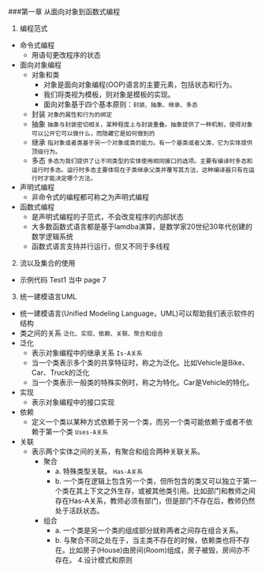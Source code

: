 ###第一章 从面向对象到函数式编程
1. 编程范式
  - 命令式编程
    - 用语句更改程序的状态
  - 面向对象编程
    - 对象和类
      - 对象是面向对象编程(OOP)语言的主要元素，包括状态和行为。
      - 我们将类视为模板，则对象是模板的实现。
      - 面向对象基于四个基本原则：```封装、抽象、继承、多态```
    - 封装 ```对象的属性和行为的绑定```
    - 抽象 ```抽象与封装密切相关，某种程度上与封装重叠。抽象提供了一种机制，使得对象可以公开它可以做什么，而隐藏它是如何做到的```
    - 继承 ```指对象或者类基于另一个对象或类的能力。有一个基类或者父类，它为实体提供顶级行为。```
    - 多态 ```多态为我们提供了让不同类型的实体使用相同接口的选项。主要有编译时多态和运行时多态。运行时多态主要体现在子类继承父类并覆写其方法，这种编译器只有在运行时才能决定哪个方法。```
  - 声明式编程
    - 非命令式的编程都可称之为声明式编程
  - 函数式编程
    - 是声明式编程的子范式，不会改变程序的内部状态
    - 大多数函数式语言都是基于lamdba演算，是数学家20世纪30年代创建的数学逻辑系统
    - 函数式语言支持并行运行，但又不同于多线程
    
2. 流以及集合的使用
  - 示例代码 Test1 当中 page 7
3. 统一建模语言UML
  - 统一建模语言(Unified Modeling Language，UML)可以帮助我们表示软件的结构
  - 类之间的关系 ```泛化、实现、依赖、关联、聚合和组合```
  - 泛化
    - 表示对象编程中的继承关系 ```Is-A关系```
    - 当一个类表示多个类的共享特征时，称之为泛化。比如Vehicle是Bike、Car、Truck的泛化
    - 当一个类表示一般类的特殊实例时，称之为特化。Car是Vehicle的特化。
  - 实现
    - 表示对象编程中的接口实现
  - 依赖
    - 定义一个类以某种方式依赖于另一个类，而另一个类可能依赖于或者不依赖于第一个类 ```Uses-A关系```
  - 关联
    - 表示两个实体之间的关系，有聚合和组合两种关联关系。
      - 聚合
        - a. 特殊类型关联。 ```Has-A关系```
        - b. 一个类在逻辑上包含另一个类，但所包含的类又可以独立于第一个类在其上下文之外生存，或被其他类引用。比如部门和教师之间存在Has-A关系，教师必须有部门，但是部门不存在后，教师仍然处于活跃状态。
      - 组合
        - a. 一个类是另一个类的组成部分就称两者之间存在组合关系。
        - b. 与聚合不同之处在于，当主类不存在的时候，依赖类也将不存在。比如房子(House)由房间(Room)组成，房子被毁，房间亦不存在。
4.设计模式和原则